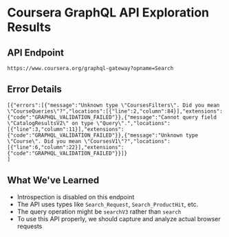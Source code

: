 # Coursera GraphQL API Exploration Results

## API Endpoint
`https://www.coursera.org/graphql-gateway?opname=Search`

## Error Details
```
[{"errors":[{"message":"Unknown type \"CoursesFilters\". Did you mean \"CourseQueries\"?","locations":[{"line":2,"column":84}],"extensions":{"code":"GRAPHQL_VALIDATION_FAILED"}},{"message":"Cannot query field \"CatalogResultsV2\" on type \"Query\".","locations":[{"line":3,"column":11}],"extensions":{"code":"GRAPHQL_VALIDATION_FAILED"}},{"message":"Unknown type \"Course\". Did you mean \"CoursesV1\"?","locations":[{"line":6,"column":22}],"extensions":{"code":"GRAPHQL_VALIDATION_FAILED"}}]}
]
```

## What We've Learned
- Introspection is disabled on this endpoint
- The API uses types like `Search_Request`, `Search_ProductHit`, etc.
- The query operation might be `searchV3` rather than `search`
- To use this API properly, we should capture and analyze actual browser requests
